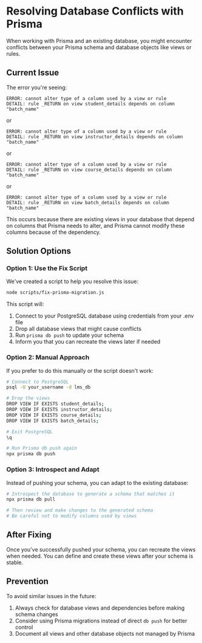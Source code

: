 
# Resolving Database Conflicts with Prisma

When working with Prisma and an existing database, you might encounter conflicts between your Prisma schema and database objects like views or rules.

## Current Issue

The error you're seeing:
```
ERROR: cannot alter type of a column used by a view or rule
DETAIL: rule _RETURN on view student_details depends on column "batch_name"
```

or

```
ERROR: cannot alter type of a column used by a view or rule
DETAIL: rule _RETURN on view instructor_details depends on column "batch_name"
```

or

```
ERROR: cannot alter type of a column used by a view or rule
DETAIL: rule _RETURN on view course_details depends on column "batch_name"
```

or

```
ERROR: cannot alter type of a column used by a view or rule
DETAIL: rule _RETURN on view batch_details depends on column "batch_name"
```

This occurs because there are existing views in your database that depend on columns that Prisma needs to alter, and Prisma cannot modify these columns because of the dependency.

## Solution Options

### Option 1: Use the Fix Script

We've created a script to help you resolve this issue:

```bash
node scripts/fix-prisma-migration.js
```

This script will:
1. Connect to your PostgreSQL database using credentials from your .env file
2. Drop all database views that might cause conflicts
3. Run `prisma db push` to update your schema
4. Inform you that you can recreate the views later if needed

### Option 2: Manual Approach

If you prefer to do this manually or the script doesn't work:

```bash
# Connect to PostgreSQL
psql -U your_username -d lms_db

# Drop the views
DROP VIEW IF EXISTS student_details;
DROP VIEW IF EXISTS instructor_details;
DROP VIEW IF EXISTS course_details;
DROP VIEW IF EXISTS batch_details;

# Exit PostgreSQL
\q

# Run Prisma db push again
npx prisma db push
```

### Option 3: Introspect and Adapt

Instead of pushing your schema, you can adapt to the existing database:

```bash
# Introspect the database to generate a schema that matches it
npx prisma db pull

# Then review and make changes to the generated schema
# Be careful not to modify columns used by views
```

## After Fixing

Once you've successfully pushed your schema, you can recreate the views when needed. You can define and create these views after your schema is stable.

## Prevention

To avoid similar issues in the future:
1. Always check for database views and dependencies before making schema changes
2. Consider using Prisma migrations instead of direct `db push` for better control
3. Document all views and other database objects not managed by Prisma
